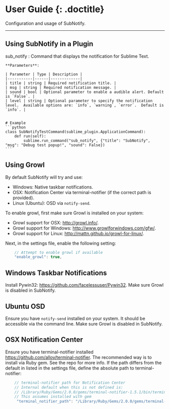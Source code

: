 # User Guide {: .doctitle}
Configuration and usage of SubNotify.

---

## Using SubNotify in a Plugin

sub_notify
: 
    Command that displays the notification for Sublime Text.

    **Parameters**:

    | Parameter | Type | Description |
    |-----------|------|-------------|
    | title | string | Required notification title. |
    | msg | string | Required notification message. |
    | sound | bool | Optional parameter to enable a audible alert. Default is `False`. |
    | level | string | Optional parameter to specify the notification level.  Available options are: `info`, `warning`, `error`.  Default is `info`. |


    # Example
    ```python
    class SubNotifyTestCommand(sublime_plugin.ApplicationCommand):
        def run(self):
            sublime.run_command("sub_notify", {"title": "SubNotify", "msg": "Debug test popup!", "sound": False})
    ```

## Using Growl
By default SubNotify will try and use:

- Windows: Native taskbar notifications.
- OSX: Notification Center via terminal-notifier (if the correct path is provided).
- Linux (Ubuntu): OSD via `notify-send`.

To enable growl, first make sure Growl is installed on your system:

- Growl support for OSX: http://growl.info/.
- Growl support for Windows: http://www.growlforwindows.com/gfw/.
- Growl support for Linux: http://mattn.github.io/growl-for-linux/.

Next, in the settings file, enable the following setting:

```javascript
    // Attempt to enable growl if available
    "enable_growl": true,
```

## Windows Taskbar Notifications
Install Pywin32: https://github.com/facelessuser/Pywin32.  Make sure Growl is disabled in SubNotify.

## Ubuntu OSD
Ensure you have `notify-send` installed on your system.  It should be accessible via the command line.  Make sure Growl is disabled in SubNotify.

## OSX Notification Center
Ensure you have terminal-notifier installed https://github.com/alloy/terminal-notifier.  The recommended way is to install via Ruby gem.  See the repo for more info.  If the path differs from the default in listed in the settings file, define the absolute path to terminal-notifier:

```javascript
    // terminal-notifier path for Notification Center
    // Internal default when this is not defined is:
    // /Library/Ruby/Gems/2.0.0/gems/terminal-notifier-1.5.1/bin/terminal-notifier
    // This assumes installed with gem
     "terminal_notifier_path": "/Library/Ruby/Gems/2.0.0/gems/terminal-notifier-1.5.1/bin/terminal-notifier"
```
